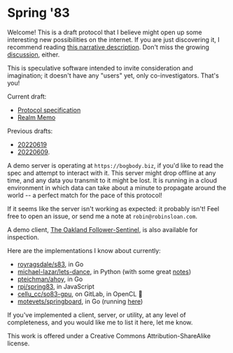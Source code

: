 # Spring '83

Welcome! This is a draft protocol that I believe might open up some interesting new possibilities on the internet. If you are just discovering it, I recommend reading [this narrative description](https://www.robinsloan.com/lab/specifying-spring-83/). Don't miss the growing [discussion](https://www.robinsloan.com/lab/specifying-spring-83/#discussion), either.

This is speculative software intended to invite consideration and imagination; it doesn't have any "users" yet, only co-investigators. That's you!

Current draft:

* [Protocol specification](draft-20220629.md)
* [Realm Memo](memo-realms.md)

Previous drafts:

* [20220619](draft-20220616.md)
* [20220609](draf-20220609.md).

A demo server is operating at `https://bogbody.biz`, if you'd like to read the spec and attempt to interact with it. This server might drop offline at any time, and any data you transmit to it might be lost. It is running in a cloud environment in which data can take about a minute to propagate around the world -- a perfect match for the pace of this protocol!

If it seems like the server isn't working as expected: it probably isn't! Feel free to open an issue, or send me a note at `robin@robinsloan.com`.

A demo client, [The Oakland Follower-Sentinel](https://github.com/robinsloan/the-oakland-follower-sentinel), is also available for inspection.

Here are the implementations I know about currently:

* [royragsdale/s83](https://github.com/royragsdale/s83), in Go
* [michael-lazar/lets-dance](https://github.com/michael-lazar/lets-dance), in Python (with some great [notes](https://github.com/michael-lazar/lets-dance/blob/main/Notes.md))
* [pteichman/ahoy](https://github.com/pteichman/ahoy), in Go
* [rpj/spring83](https://github.com/rpj/spring83), in JavaScript
* [cellu_cc/so83-gpu](https://gitlab.com/cellu_cc/so83-gpu), on GitLab, in OpenCL 🤯
* [motevets/springboard](https://github.com/motevets/springboard), in Go (running [here](https://spring83.kindrobot.ca))

If you've implemented a client, server, or utility, at any level of completeness, and you would like me to list it here, let me know.

This work is offered under a Creative Commons Attribution-ShareAlike license.
